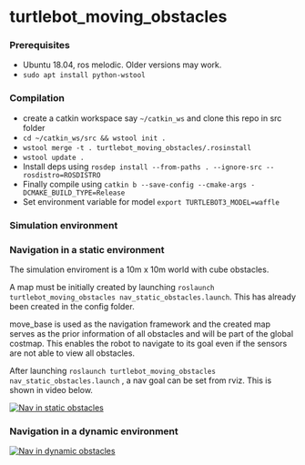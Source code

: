 # turtlebot_moving_obstacles

### Prerequisites

- Ubuntu 18.04, ros melodic. Older versions may work.
- ```sudo apt install python-wstool```

### Compilation
- create a catkin workspace say ```~/catkin_ws``` and clone this repo in src folder
- ```cd ~/catkin_ws/src && wstool init .```
- ```wstool merge -t . turtlebot_moving_obstacles/.rosinstall```
- ```wstool update .```
- Install deps using ```rosdep install --from-paths . --ignore-src --rosdistro=ROSDISTRO```
- Finally compile using ```catkin b --save-config --cmake-args -DCMAKE_BUILD_TYPE=Release```
- Set environment variable for model ```export TURTLEBOT3_MODEL=waffle```

### Simulation environment

### Navigation in a static environment
The simulation enviroment is a 10m x 10m world with cube obstacles.

A map must be initially created by launching ```roslaunch turtlebot_moving_obstacles nav_static_obstacles.launch```. This has already been created in the config folder. 

move_base is used as the navigation framework and the created map serves as the prior information of all obstacles and will be part of the global costmap. This enables the robot to navigate to its goal even if the sensors are not able to view all obstacles. 

After launching ```roslaunch turtlebot_moving_obstacles nav_static_obstacles.launch``` , a nav goal can be set from rviz. This is shown in video below.

[![Nav in static obstacles](https://img.youtube.com/vi/riDBhGZQAwY/0.jpg)](https://www.youtube.com/watch?v=riDBhGZQAwY)

### Navigation in a dynamic environment
[![Nav in dynamic obstacles](https://img.youtube.com/vi/SoZExEGgNP4/0.jpg)](https://www.youtube.com/watch?v=SoZExEGgNP4)